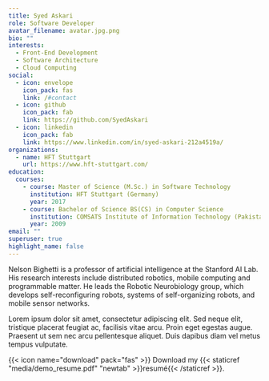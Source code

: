 ```yaml
---
title: Syed Askari
role: Software Developer
avatar_filename: avatar.jpg.png
bio: ""
interests:
  - Front-End Development
  - Software Architecture
  - Cloud Computing
social:
  - icon: envelope
    icon_pack: fas
    link: /#contact
  - icon: github
    icon_pack: fab
    link: https://github.com/SyedAskari
  - icon: linkedin
    icon_pack: fab
    link: https://www.linkedin.com/in/syed-askari-212a4519a/
organizations:
  - name: HFT Stuttgart
    url: https://www.hft-stuttgart.com/
education:
  courses:
    - course: Master of Science (M.Sc.) in Software Technology
      institution: HFT Stuttgart (Germany)
      year: 2017
    - course: Bachelor of Science BS(CS) in Computer Science
      institution: COMSATS Institute of Information Technology (Pakistan)
      year: 2009
email: ""
superuser: true
highlight_name: false
---
```


Nelson Bighetti is a professor of artificial intelligence at the Stanford AI Lab. His research interests include distributed robotics, mobile computing and programmable matter. He leads the Robotic Neurobiology group, which develops self-reconfiguring robots, systems of self-organizing robots, and mobile sensor networks.

Lorem ipsum dolor sit amet, consectetur adipiscing elit. Sed neque elit, tristique placerat feugiat ac, facilisis vitae arcu. Proin eget egestas augue. Praesent ut sem nec arcu pellentesque aliquet. Duis dapibus diam vel metus tempus vulputate.

{{< icon name="download" pack="fas" >}} Download my {{< staticref "media/demo_resume.pdf" "newtab" >}}resumé{{< /staticref >}}.
